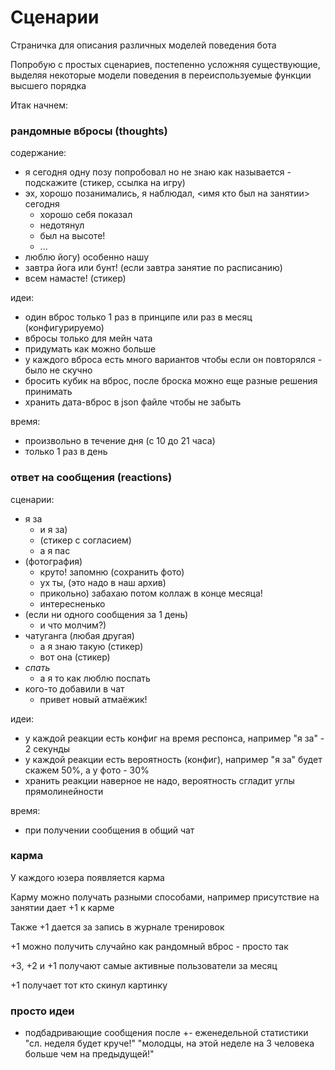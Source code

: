 # Сценарии

Страничка для описания различных моделей поведения бота

Попробую с простых сценариев, постепенно усложняя существующие, выделяя некоторые модели поведения в переиспользуемые функции высшего порядка

Итак начнем:

### рандомные вбросы (thoughts)

содержание:
- я сегодня одну позу попробовал но не знаю как называется - подскажите (стикер, ссылка на игру)
- эх, хорошо позанимались, я наблюдал, <имя кто был на занятии> сегодня
    - хорошо себя показал
    - недотянул
    - был на высоте!
    - ...
- люблю йогу) особенно нашу
- завтра йога или бунт! (если завтра занятие по расписанию)
- всем намасте! (стикер)


идеи:
- один вброс только 1 раз в принципе или раз в месяц (конфигурируемо)
- вбросы только для мейн чата
- придумать как можно больше
- у каждого вброса есть много вариантов чтобы если он повторялся - было не скучно
- бросить кубик на вброс, после броска можно еще разные решения принимать
- хранить дата-вброс в json файле чтобы не забыть

время:
- произвольно в течение дня (с 10 до 21 часа)
- только 1 раз в день


### ответ на сообщения (reactions)

сценарии:
- я за
    - и я за)
    - (стикер с согласием)
    - а я пас
- (фотография)
    - круто! запомню (сохранить фото)
    - ух ты, (это надо в наш архив)
    - прикольно) забахаю потом коллаж в конце месяца!
    - интересненько
- (если ни одного сообщения за 1 день)
    - и что молчим?)
- чатуганга (любая другая)
    - а я знаю такую (стикер)
    - вот она (стикер)
- *спать*
    - а я то как люблю поспать
- кого-то добавили в чат
    - привет новый атмаёжик!

идеи:
- у каждой реакции есть конфиг на время респонса, например "я за" - 2 секунды
- у каждой реакции есть вероятность (конфиг), например "я за" будет скажем 50%, а у фото - 30%
- хранить реакции наверное не надо, вероятность сгладит углы прямолинейности

время:
- при получении сообщения в общий чат


### карма

У каждого юзера появляется карма

Карму можно получать разными способами, например присутствие на занятии дает +1 к карме

Также +1 дается за запись в журнале тренировок

+1 можно получить случайно как рандомный вброс - просто так

+3, +2 и +1 получают самые активные пользователи за месяц

+1 получает тот кто скинул картинку

### просто идеи

- подбадривающие сообщения после +- еженедельной статистики "сл. неделя будет круче!" "молодцы, на этой неделе на 3 человека больше чем на предыдущей!"
